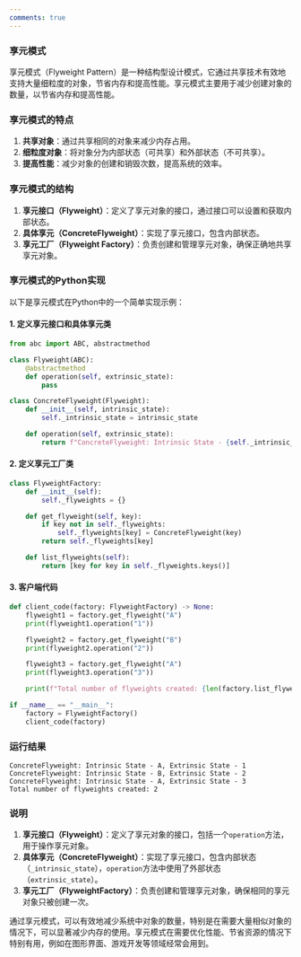```yaml
---
comments: true
---
```


### 享元模式

享元模式（Flyweight Pattern）是一种结构型设计模式，它通过共享技术有效地支持大量细粒度的对象，节省内存和提高性能。享元模式主要用于减少创建对象的数量，以节省内存和提高性能。

### 享元模式的特点

1. **共享对象**：通过共享相同的对象来减少内存占用。
2. **细粒度对象**：将对象分为内部状态（可共享）和外部状态（不可共享）。
3. **提高性能**：减少对象的创建和销毁次数，提高系统的效率。

### 享元模式的结构

1. **享元接口（Flyweight）**：定义了享元对象的接口，通过接口可以设置和获取内部状态。
2. **具体享元（ConcreteFlyweight）**：实现了享元接口，包含内部状态。
3. **享元工厂（Flyweight Factory）**：负责创建和管理享元对象，确保正确地共享享元对象。

### 享元模式的Python实现

以下是享元模式在Python中的一个简单实现示例：

#### 1. 定义享元接口和具体享元类

```python
from abc import ABC, abstractmethod

class Flyweight(ABC):
    @abstractmethod
    def operation(self, extrinsic_state):
        pass

class ConcreteFlyweight(Flyweight):
    def __init__(self, intrinsic_state):
        self._intrinsic_state = intrinsic_state

    def operation(self, extrinsic_state):
        return f"ConcreteFlyweight: Intrinsic State - {self._intrinsic_state}, Extrinsic State - {extrinsic_state}"
```

#### 2. 定义享元工厂类

```python
class FlyweightFactory:
    def __init__(self):
        self._flyweights = {}

    def get_flyweight(self, key):
        if key not in self._flyweights:
            self._flyweights[key] = ConcreteFlyweight(key)
        return self._flyweights[key]

    def list_flyweights(self):
        return [key for key in self._flyweights.keys()]
```

#### 3. 客户端代码

```python
def client_code(factory: FlyweightFactory) -> None:
    flyweight1 = factory.get_flyweight("A")
    print(flyweight1.operation("1"))

    flyweight2 = factory.get_flyweight("B")
    print(flyweight2.operation("2"))

    flyweight3 = factory.get_flyweight("A")
    print(flyweight3.operation("3"))

    print(f"Total number of flyweights created: {len(factory.list_flyweights())}")

if __name__ == "__main__":
    factory = FlyweightFactory()
    client_code(factory)
```

### 运行结果

```plaintext
ConcreteFlyweight: Intrinsic State - A, Extrinsic State - 1
ConcreteFlyweight: Intrinsic State - B, Extrinsic State - 2
ConcreteFlyweight: Intrinsic State - A, Extrinsic State - 3
Total number of flyweights created: 2
```

### 说明

1. **享元接口（Flyweight）**：定义了享元对象的接口，包括一个`operation`方法，用于操作享元对象。
2. **具体享元（ConcreteFlyweight）**：实现了享元接口，包含内部状态（`_intrinsic_state`），`operation`方法中使用了外部状态（`extrinsic_state`）。
3. **享元工厂（FlyweightFactory）**：负责创建和管理享元对象，确保相同的享元对象只被创建一次。

通过享元模式，可以有效地减少系统中对象的数量，特别是在需要大量相似对象的情况下，可以显著减少内存的使用。享元模式在需要优化性能、节省资源的情况下特别有用，例如在图形界面、游戏开发等领域经常会用到。
